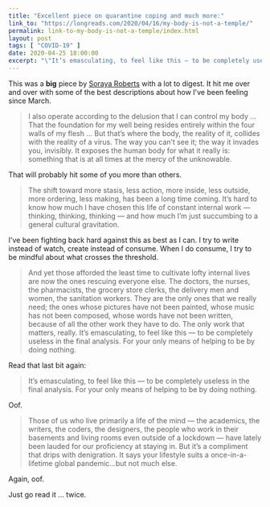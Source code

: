 ```yaml
---
title: "Excellent piece on quarantine coping and much more:"
link_to: "https://longreads.com/2020/04/16/my-body-is-not-a-temple/"
permalink: link-to-my-body-is-not-a-temple/index.html
layout: post
tags: [ "COVID-19" ]
date: 2020-04-25 18:00:00
excerpt: "\"It’s emasculating, to feel like this — to be completely useless in the final analysis. For your only means of helping to be by doing nothing.\""
---
```



This was a **big** piece by [Soraya Roberts](https://twitter.com/SorayaRoberts) with a lot to digest. It hit me over and over with some of the best descriptions about how I've been feeling since March.

> I also operate according to the delusion that I can control my body ... That the foundation for my well being resides entirely within the four walls of my flesh ... But that’s where the body, the reality of it, collides with the reality of a virus. The way you can’t see it; the way it invades you, invisibly. It exposes the human body for what it really is: something that is at all times at the mercy of the unknowable.

That will probably hit some of you more than others. 

> The shift toward more stasis, less action, more inside, less outside, more ordering, less making, has been a long time coming. It’s hard to know how much I have chosen this life of constant internal work — thinking, thinking, thinking — and how much I’m just succumbing to a general cultural gravitation. 

I've been fighting back hard against this as best as I can. I try to write instead of watch, create instead of consume. When I do consume, I try to be mindful about what crosses the threshold.

> And yet those afforded the least time to cultivate lofty internal lives are now the ones rescuing everyone else. The doctors, the nurses, the pharmacists, the grocery store clerks, the delivery men and women, the sanitation workers. They are the only ones that we really need; the ones whose pictures have not been painted, whose music has not been composed, whose words have not been written, because of all the other work they have to do. The only work that matters, really. It’s emasculating, to feel like this — to be completely useless in the final analysis. For your only means of helping to be by doing nothing. 

Read that last bit again:

> It’s emasculating, to feel like this — to be completely useless in the final analysis. For your only means of helping to be by doing nothing. 

Oof.

> Those of us who live primarily a life of the mind — the academics, the writers, the coders, the designers, the people who work in their basements and living rooms even outside of a lockdown — have lately been lauded for our proficiency at staying in. But it’s a compliment that drips with denigration. It says your lifestyle suits a once-in-a-lifetime global pandemic…but not much else.

Again, oof.

Just go read it ... twice.
